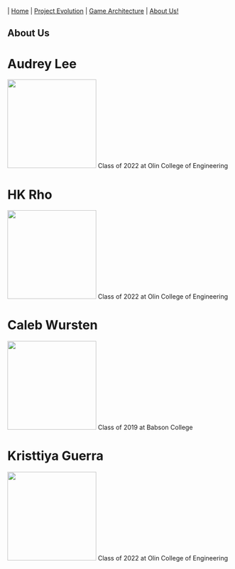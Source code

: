 | [Home](index.md) 	| [Project Evolution](ProjectEvolution.md)  | [Game Architecture](GameArchitecture.md) 	| [About Us!](AboutUs.md)

## About Us

# Audrey Lee
<img src="https://github.com/hkRho/OvenHouse/blob/website_branch/images/audrey_pic.jpg" height="200">
Class of 2022 at Olin College of Engineering

# HK Rho
<img src="https://github.com/hkRho/OvenHouse/blob/website_branch/images/hk_pic.png" height="200">
Class of 2022 at Olin College of Engineering

# Caleb Wursten
<img src="https://github.com/hkRho/OvenHouse/blob/website_branch/images/caleb_pic.jpg" height="200">
Class of 2019 at Babson College

# Kristtiya Guerra
<img src="https://github.com/hkRho/OvenHouse/blob/website_branch/images/kristtiya_pic.jpg" height="200">
Class of 2022 at Olin College of Engineering
